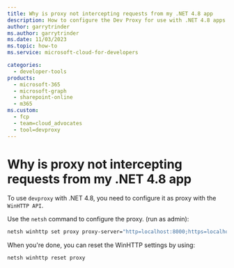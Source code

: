 ```yaml
---
title: Why is proxy not intercepting requests from my .NET 4.8 app
description: How to configure the Dev Proxy for use with .NET 4.8 apps
author: garrytrinder
ms.author: garrytrinder
ms.date: 11/03/2023
ms.topic: how-to
ms.service: microsoft-cloud-for-developers

categories:
  - developer-tools
products:
  - microsoft-365
  - microsoft-graph
  - sharepoint-online
  - m365
ms.custom:
  - fcp
  - team=cloud_advocates
  - tool=devproxy
---
```


# Why is proxy not intercepting requests from my .NET 4.8 app

To use `devproxy` with .NET 4.8, you need to configure it as proxy with the `WinHTTP API`.

Use the `netsh` command to configure the proxy. (run as admin):

```sh
netsh winhttp set proxy proxy-server="http=localhost:8000;https=localhost:8000"
```

When you're done, you can reset the WinHTTP settings by using:

```sh
netsh winhttp reset proxy
```
